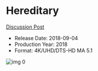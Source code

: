 # Hereditary

[Discussion Post](https://www.avsforum.com/threads/bass-eq-for-filtered-movies.2995212/post-56733902)

* Release Date: 2018-09-04
* Production Year: 2018
* Format: 4K/UHD/DTS-HD MA 5.1

![img 0](https://i.imgur.com/yKW6sgB.jpg)

